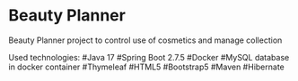 # Beauty Planner
Beauty Planner project to control use of cosmetics and manage collection

Used technologies: 
  #Java 17
  #Spring Boot 2.7.5
  #Docker
  #MySQL database in docker container
  #Thymeleaf
  #HTML5
  #Bootstrap5
  #Maven
  #Hibernate
